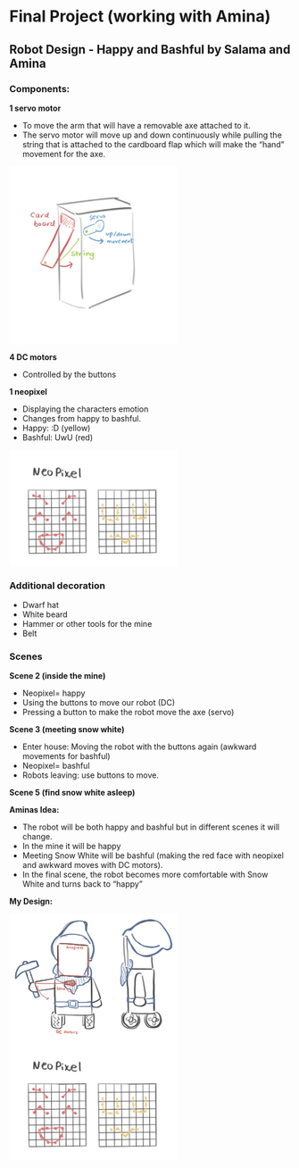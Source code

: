 # Final Project (working with Amina)

## Robot Design - Happy and Bashful by Salama and Amina

### Components:
**1 servo motor**
- To move the arm that will have a removable axe attached to it.
- The servo motor will move up and down continuously while pulling the string that is attached to the cardboard flap which will make the “hand” movement for the axe.
<img src="https://github.com/SalamaAlmheiri/Performing-Robots/blob/main/finalProject/3.png" width=300 align=center>

**4 DC motors**
- Controlled by the buttons

**1 neopixel**
- Displaying the characters emotion
- Changes from happy to bashful.
- Happy: :D (yellow)
- Bashful: UwU (red)
<img src="https://github.com/SalamaAlmheiri/Performing-Robots/blob/main/finalProject/2.png" width=300 align=center>

### Additional decoration
- Dwarf hat
- White beard
- Hammer or other tools for the mine
- Belt

### Scenes
**Scene 2 (inside the mine)**
- Neopixel= happy
- Using the buttons to move our robot (DC)
- Pressing a button to make the robot move the axe (servo)

**Scene 3 (meeting snow white)**
- Enter house: Moving the robot with the buttons again (awkward movements for bashful)
- Neopixel= bashful
- Robots leaving: use buttons to move.

**Scene 5 (find snow white asleep)**

**Aminas Idea:**
- The robot will be both happy and bashful but in different scenes it will change.
- In the mine it will be happy
- Meeting Snow White will be bashful (making the red face with neopixel and awkward moves with DC motors).
- In the final scene, the robot becomes more comfortable with Snow White and turns back to “happy”


**My Design:**

<img src="https://github.com/SalamaAlmheiri/Performing-Robots/blob/main/finalProject/1.png" width=300 align=center>
<img src="https://github.com/SalamaAlmheiri/Performing-Robots/blob/main/finalProject/2.png" width=300 align=center>

